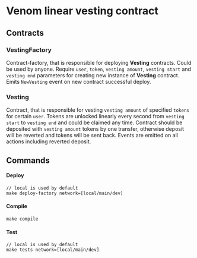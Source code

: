 # Venom linear vesting contract
## Contracts
### VestingFactory
Contract-factory, that is responsible for deploying **Vesting** contracts.
Could be used by anyone. Require `user`, `token`, `vesting amount`, `vesting start` and `vesting end`
parameters for creating new instance of **Vesting** contract.
Emits `NewVesting` event on new contract successful deploy.
### Vesting
Contract, that is responsible for vesting `vesting amount` of specified `tokens` for certain `user`.
Tokens are unlocked linearly every second from `vesting start` to `vesting end` and could be claimed any time.
Contract should be deposited with `vesting amount` tokens by one transfer, otherwise deposit will be reverted
and tokens will be sent back. Events are emitted on all actions including reverted deposit.
## Commands
#### Deploy
```
// local is used by default
make deploy-factory network=[local/main/dev]
```
#### Compile
```
make compile
```
#### Test
```
// local is used by default
make tests network=[local/main/dev]
```
